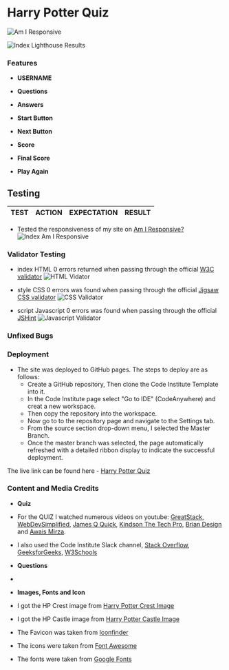# Harry Potter Quiz

![Am I Responsive]()

![Index Lighthouse Results]()

### Features

- **USERNAME**
![]()

- **Questions**
![]()

- **Answers**
![]()

- **Start Button**
![]()

- **Next Button**
![]()

- **Score**
![]()

- **Final Score**
![]()

- **Play Again**
![]()

## Testing

| **TEST**                            | **ACTION**                                       | **EXPECTATION**                                              | **RESULT**        |
| ----------------------------------- | ------------------------------------------------ | ------------------------------------------------------------ | ----------------- |

- Tested the responsiveness of my site on [Am I Responsive?]()
  ![Index Am I Responsive]()

### Validator Testing

- index HTML
  0 errors returned when passing through the official [W3C validator]()
  ![HTML Vidator]()

- style CSS
  0 errors was found when passing through the official [Jigsaw CSS validator]()
  ![CSS Validator]()

- script Javascript
  0 errors was found when passing through the official [JSHint]()
  ![Javascript Validator]()

### Unfixed Bugs

### Deployment

- The site was deployed to GitHub pages. The steps to deploy are as follows:
  - Create a GitHub repository, Then clone the Code Institute Template into it.
  - In the Code Institute page select "Go to IDE" (CodeAnywhere) and creat a new workspace.
  - Then copy the repository into the workspace.
  - Now go to to the repository page and navigate to the Settings tab.
  - From the source section drop-down menu, I selected the Master Branch.
  - Once the master branch was selected, the page automatically refreshed with a detailed ribbon display to indicate the successful deployment.

The live link can be found here - [Harry Potter Quiz](https://josephoconnell.github.io/HarryPotterQuiz/)

### Content and Media Credits

- **Quiz**
- For the QUIZ I watched numerous videos on youtube: [GreatStack](https://www.youtube.com/watch?v=PBcqGxrr9g8), [WebDevSimplified](https://www.youtube.com/watch?v=riDzcEQbX6k&t=1298s), [James Q Quick](https://www.youtube.com/watch?v=zZdQGs62cR8&t=277s), [Kindson The Tech Pro](https://www.youtube.com/watch?v=2Bpiluefkh8&t=74s), [Brian Design](https://www.youtube.com/watch?v=f4fB9Xg2JEY&t=2000s) and [Awais Mirza](https://www.youtube.com/watch?v=jvk1pFNqXaw&t=1053s).
- I also used the Code Institute Slack channel, [Stack Overflow](https://stackoverflow.co/), [GeeksforGeeks](https://www.geeksforgeeks.org/how-to-create-a-simple-javascript-quiz/), [W3Schools](https://www.w3schools.com)

- **Questions**
- 

- **Images, Fonts and Icon**
- I got the HP Crest image from [Harry Potter Crest Image](https://wallpaperaccess.com/harry-potter-gryffindor-crest)
- I got the HP Castle image from [Harry Potter Castle Image](https://www.peakpx.com/en/hd-wallpaper-desktop-abbxn)
- The Favicon was taken from [Iconfinder](https://www.iconfinder.com/search?q=harry%20potter)
- The icons were taken from [Font Awesome](https://fontawesome.com/)
- The fonts were taken from [Google Fonts](https://fonts.google.com/)
